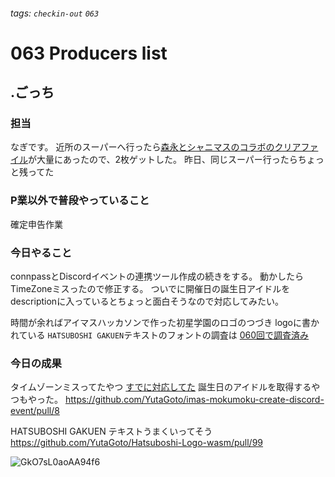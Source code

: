 ###### tags: `checkin-out` `063`

# 063 Producers list

## .ごっち

### 担当

なぎです。
近所のスーパーへ行ったら[森永とシャニマスのコラボのクリアファイル](https://x.com/gggooottto/status/1887489013592039556)が大量にあったので、2枚ゲットした。
昨日、同じスーパー行ったらちょっと残ってた

### P業以外で普段やっていること

確定申告作業

### 今日やること

connpassとDiscordイベントの連携ツール作成の続きをする。
動かしたらTimeZoneミスったので修正する。
ついでに開催日の誕生日アイドルを descriptionに入っているとちょっと面白そうなので対応してみたい。

時間が余ればアイマスハッカソンで作った初星学園のロゴのつづき
logoに書かれている `HATSUBOSHI GAKUEN`テキストのフォントの調査は [060回で調査済み](https://github.com/imas/mokumoku/blob/main/meetups/kanto/060/p.md#%E4%BB%8A%E6%97%A5%E3%81%AE%E6%88%90%E6%9E%9C)

### 今日の成果

タイムゾーンミスってたやつ [すでに対応してた](https://github.com/YutaGoto/imas-mokumoku-create-discord-event/pull/7)
誕生日のアイドルを取得するやつもやった。 https://github.com/YutaGoto/imas-mokumoku-create-discord-event/pull/8

HATSUBOSHI GAKUEN テキストうまくいってそう https://github.com/YutaGoto/Hatsuboshi-Logo-wasm/pull/99

![GkO7sL0aoAA94f6](https://github.com/user-attachments/assets/01ee50f3-dfe8-4f6b-b27a-b64218cc986b)
